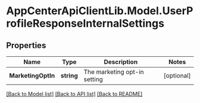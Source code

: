 # AppCenterApiClientLib.Model.UserProfileResponseInternalSettings
## Properties

Name | Type | Description | Notes
------------ | ------------- | ------------- | -------------
**MarketingOptIn** | **string** | The marketing opt-in setting | [optional] 

[[Back to Model list]](../README.md#documentation-for-models) [[Back to API list]](../README.md#documentation-for-api-endpoints) [[Back to README]](../README.md)

